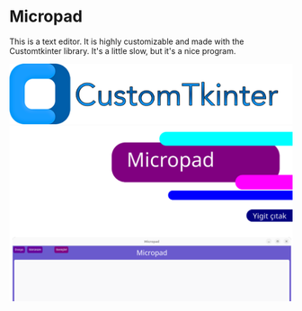 # Micropad

This is a text editor. It is highly customizable and made with the Customtkinter library. It's a little slow, but it's a nice program.

[![CTk](img/ctk.png)](https://customtkinter.tomschimansky.com/)
<br>
![kapak](img/kapak.png)

